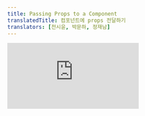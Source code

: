 ```yaml
---
title: Passing Props to a Component
translatedTitle: 컴포넌트에 props 전달하기
translators: [전시윤, 박문하, 정재남]
---
```


<iframe 
  style={{aspectRatio: 1.7778, width: '100%'}} 
  src="https://www.youtube.com/embed/playlist?list=PLjQV3hketAJkh6BEl0n4PDS_2fBd0cS9v&index=11"
  title="YouTube video player" 
  frameborder="0" 
/>

<Intro>

React components use *props* to communicate with each other. Every parent component can pass some information to its child components by giving them props. Props might remind you of HTML attributes, but you can pass any JavaScript value through them, including objects, arrays, and functions.
<Trans>React 컴포넌트는 props를 이용해 서로 통신합니다. 모든 부모 컴포넌트는 props를 줌으로써 몇몇의 정보를 자식 컴포넌트에게 전달할 수 있습니다. props는 HTML 속성(attribute)을 생각나게 할 수도 있지만, 객체, 배열, 함수를 포함한 모든 JavaScript 값을 전달할 수 있습니다.</Trans>

</Intro>

<YouWillLearn>

* How to pass props to a component
* How to read props from a component
* How to specify default values for props
* How to pass some JSX to a component
* How props change over time

<TransBlock>
  - 컴포넌트에 props를 전달하는 방법
  - 컴포넌트에서 props를 읽는 방법
  - props의 기본값을 지정하는 방법
  - 컴포넌트에 JSX를 전달하는 방법
  - 시간에 따라 props가 변하는 방식
</TransBlock>
</YouWillLearn>

## Familiar props<Trans>친숙한 props</Trans> {/*familiar-props*/}

Props are the information that you pass to a JSX tag. For example, `className`, `src`, `alt`, `width`, and `height` are some of the props you can pass to an `<img>`:
<Trans>props는 JSX 태그에 전달하는 정보입니다. 예를 들어, `className`, `src`, `alt`, `width`, `height` 는 `<img>` 태그에 전달할 수 있습니다:</Trans>

<Sandpack>

```js
function Avatar() {
  return (
    <img
      className="avatar"
      src="https://i.imgur.com/1bX5QH6.jpg"
      alt="Lin Lanying"
      width={100}
      height={100}
    />
  );
}

export default function Profile() {
  return (
    <Avatar />
  );
}
```

```css
body { min-height: 120px; }
.avatar { margin: 20px; border-radius: 50%; }
```

</Sandpack>

The props you can pass to an `<img>` tag are predefined (ReactDOM conforms to [the HTML standard](https://www.w3.org/TR/html52/semantics-embedded-content.html#the-img-element)). But you can pass any props to *your own* components, such as `<Avatar>`, to customize them. Here's how!
<Trans>`<img>` 태그에 전달할 수 있는 props는 미리 정의되어 있습니다. (ReactDOM는 [HTML 표준](https://www.w3.org/TR/html52/semantics-embedded-content.html#the-img-element)을 준수합니다.) 자신이 생성한 `<Avatar>`와 같은 어떤 컴포넌트든 props를 전달할 수 있습니다. 방법은 다음과 같습니다.</Trans>

## Passing props to a component<Trans>컴포넌트에 props 전달하기</Trans> {/*passing-props-to-a-component*/}

In this code, the `Profile` component isn't passing any props to its child component, `Avatar`:
<Trans>아래 코드에서 `Profile` 컴포넌트는 자식 컴포넌트인 `Avatar`에 어떠한 props도 전달하지 않습니다:</Trans>

```js
export default function Profile() {
  return (
    <Avatar />
  );
}
```

You can give `Avatar` some props in two steps.
<Trans>다음 두 단계에 걸쳐 `Avatar`에 props를 전달할 수 있습니다.</Trans>

### Step 1: Pass props to the child component<Trans>자식 컴포넌트에 props 전달하기</Trans> {/*step-1-pass-props-to-the-child-component*/}

First, pass some props to `Avatar`. For example, let's pass two props: `person` (an object), and `size` (a number):
<Trans>먼저, `Avatar` 에 몇몇 props를 전달합니다. 예를 들어 `person` (객체)와 `size` (숫자)를 전달해 보겠습니다:</Trans>

```js
export default function Profile() {
  return (
    <Avatar
      person={{ name: 'Lin Lanying', imageId: '1bX5QH6' }}
      size={100}
    />
  );
}
```

<Note>

If double curly braces after `person=` confuse you, recall [they're merely an object](/learn/javascript-in-jsx-with-curly-braces#using-double-curlies-css-and-other-objects-in-jsx) inside the JSX curlies.
<Trans>만약 `person=` 뒤에 있는 이중 괄호가 혼란스럽다면, [JSX 중괄호 안의 객체](/learn/javascript-in-jsx-with-curly-braces#using-double-curlies-css-and-other-objects-in-jsx)라고 기억하시면 됩니다.</Trans>

</Note>

Now you can read these props inside the `Avatar` component.
<Trans>이제 `Avatar` 컴포넌트 내 props를 읽을 수 있습니다.</Trans>

### Step 2: Read props inside the child component<Trans>자식 컴포넌트 내부에서 props 읽기</Trans> {/*step-2-read-props-inside-the-child-component*/}

You can read these props by listing their names `person, size` separated by the commas inside `({` and `})` directly after `function Avatar`. This lets you use them inside the `Avatar` code, like you would with a variable.
<Trans>이러한 props들은 `function Avatar` 바로 뒤에 있는 `({`와 `})` 안에 그들의 이름인 `person, size` 등을 쉼표로 구분함으로써 읽을 수 있습니다. 이렇게 하면 `Avatar` 코드 내에서 변수를 사용하는 것처럼 사용할 수 있습니다.</Trans>

```js
function Avatar({ person, size }) {
  // person and size are available here
}
```

Add some logic to `Avatar` that uses the `person` and `size` props for rendering, and you're done.
<Trans>`Avatar`에 렌더링을 위해 `person` 과 `size` props를 사용하는 로직을 추가하면 끝입니다.</Trans>

Now you can configure `Avatar` to render in many different ways with different props. Try tweaking the values!
<Trans>이제 `Avatar`를 다른 props를 이용해 다양한 방식으로 렌더링하도록 구성할 수 있습니다. 값을 조정해보세요!</Trans>

<Sandpack>

```js App.js
import { getImageUrl } from './utils.js';

function Avatar({ person, size }) {
  return (
    <img
      className="avatar"
      src={getImageUrl(person)}
      alt={person.name}
      width={size}
      height={size}
    />
  );
}

export default function Profile() {
  return (
    <div>
      <Avatar
        size={100}
        person={{ 
          name: 'Katsuko Saruhashi', 
          imageId: 'YfeOqp2'
        }}
      />
      <Avatar
        size={80}
        person={{
          name: 'Aklilu Lemma', 
          imageId: 'OKS67lh'
        }}
      />
      <Avatar
        size={50}
        person={{ 
          name: 'Lin Lanying',
          imageId: '1bX5QH6'
        }}
      />
    </div>
  );
}
```

```js utils.js
export function getImageUrl(person, size = 's') {
  return (
    'https://i.imgur.com/' +
    person.imageId +
    size +
    '.jpg'
  );
}
```

```css
body { min-height: 120px; }
.avatar { margin: 10px; border-radius: 50%; }
```

</Sandpack>

Props let you think about parent and child components independently. For example, you can change the `person` or the `size` props inside `Profile` without having to think about how `Avatar` uses them. Similarly, you can change how the `Avatar` uses these props, without looking at the `Profile`.
<Trans>props를 사용하면 부모 컴포넌트와 자식 컴포넌트를 독립적으로 생각할 수 있습니다. 예를 들어, `Avatar` 가 props들을 어떻게 사용하는지 생각할 필요없이  `Profile`의 `person` 또는 `size` props를 수정할 수 있습니다. 마찬가지로 `Profile`을 보지 않고도 `Avatar`가 props를 사용하는 방식을 바꿀 수 있습니다.</Trans>

You can think of props like "knobs" that you can adjust. They serve the same role as arguments serve for functions—in fact, props _are_ the only argument to your component! React component functions accept a single argument, a `props` object:
<Trans>props는 조절할 수 있는 "손잡이(볼륨 다이얼같은 느낌적 느낌)"라고 생각하면 됩니다. props는 함수의 인수와 동일한 역할을 합니다. 사실 props는 컴포넌트에 대한 유일한 인자입니다! React 컴포넌트 함수는 하나의 인자, 즉 `props` 객체를 받습니다:</Trans>

```js
function Avatar(props) {
  let person = props.person;
  let size = props.size;
  // ...
}
```

Usually you don't need the whole `props` object itself, so you destructure it into individual props.
<Trans>보통은 전체 props 자체를 필요로 하지는 않기에, 개별 props로 구조분해 합니다.</Trans>

<Pitfall>

**Don't miss the pair of `{` and `}` curlies** inside of `(` and `)` when declaring props:
<Trans>props를 선언할 때 `(` 및 `)` 안에  **`{` 및 `}` 쌍을 놓치지 마세요**:</Trans>

```js
function Avatar({ person, size }) {
  // ...
}
```

This syntax is called ["destructuring"](https://developer.mozilla.org/docs/Web/JavaScript/Reference/Operators/Destructuring_assignment#Unpacking_fields_from_objects_passed_as_a_function_parameter) and is equivalent to reading properties from a function parameter:
<Trans>이 구문을 [“구조 분해 할당”](https://developer.mozilla.org/ko/docs/Web/JavaScript/Reference/Operators/Destructuring_assignment#Unpacking_fields_from_objects_passed_as_a_function_parameter)이라고 부르며 함수 매개 변수의 속성과 동등합니다.</Trans>

```js
function Avatar(props) {
  let person = props.person;
  let size = props.size;
  // ...
}
```

</Pitfall>

## Specifying a default value for a prop<Trans>prop의 기본값 지정하기</Trans> {/*specifying-a-default-value-for-a-prop*/}

If you want to give a prop a default value to fall back on when no value is specified, you can do it with the destructuring by putting `=` and the default value right after the parameter:
<Trans>값이 지정되지 않았을 때, prop에 기본값을 주길 원한다면, 변수 바로 뒤에 `=` 과 함께 기본값을 넣어 구조 분해 할당을 해줄 수 있습니다.</Trans>

```js
function Avatar({ person, size = 100 }) {
  // ...
}
```

Now, if `<Avatar person={...} />` is rendered with no `size` prop, the `size` will be set to `100`.
<Trans>이제, `<Avatar person={...} />`가 `size` prop이 없이 렌더링된다면, `size`는 `100`으로 설정됩니다. </Trans>

The default value is only used if the `size` prop is missing or if you pass `size={undefined}`. But if you pass `size={null}` or `size={0}`, the default value will **not** be used.
<Trans>이 [기본값](https://developer.mozilla.org/ko/docs/Web/JavaScript/Reference/Functions/Default_parameters)은 size prop이 없거나 `size={undefined}` 로 전달될 때 사용됩니다. 그러나 만약 `size={null}`  또는 `size={0}`으로 전달된다면, 기본값은 사용되지 **않습니다**.</Trans>

## Forwarding props with the JSX spread syntax<Trans>JSX 전개 구문으로 props 전달하기</Trans> {/*forwarding-props-with-the-jsx-spread-syntax*/}

Sometimes, passing props gets very repetitive:
<Trans>때때로 전달되는 props들은 반복적입니다:</Trans>

```js
function Profile({ person, size, isSepia, thickBorder }) {
  return (
    <div className="card">
      <Avatar
        person={person}
        size={size}
        isSepia={isSepia}
        thickBorder={thickBorder}
      />
    </div>
  );
}
```

There's nothing wrong with repetitive code—it can be more legible. But at times you may value conciseness. Some components forward all of their props to their children, like how this `Profile` does with `Avatar`. Because they don't use any of their props directly, it can make sense to use a more concise "spread" syntax:
<Trans>반복적인 코드는 가독성을 높일 수 있다는 점에서 잘못된 것은 아닙니다. 하지만 때로는 간결함이 중요할 때도 있습니다. `Profile` 컴포넌트가 `Avatar` 컴포넌트에게 그런 것처럼, 일부 컴포넌트는 그들의 모든 props를 자식 컴포넌트에 전달합니다. 이 경우 Profile 컴포넌트는 props를 직접적으로 사용하지 않기 때문에, 보다 간결한 [“전개(spread)”](https://developer.mozilla.org/ko/docs/Web/JavaScript/Reference/Operators/Spread_syntax) 구문을 사용하는 것이 합리적일 수 있습니다:</Trans>

```js
function Profile(props) {
  return (
    <div className="card">
      <Avatar {...props} />
    </div>
  );
}
```

This forwards all of `Profile`'s props to the `Avatar` without listing each of their names.
<Trans>이렇게 하면 `Profile`의 모든 props를 각각의 이름을 나열하지 않고 `Avatar`로 전달합니다.</Trans>

**Use spread syntax with restraint.** If you're using it in every other component, something is wrong. Often, it indicates that you should split your components and pass children as JSX. More on that next!
<Trans>**전개 구문은 제한적으로 사용하세요**. 다른 모든 컴포넌트에 이 구문을 사용한다면 문제가 있는 것입니다. 이는 종종 컴포넌트들을 분할하여 자식을 JSX로 전달해야 함을 나타냅니다. 더 자세히 알아봅시다!</Trans>

## Passing JSX as children<Trans>자식을 JSX로 전달하기</Trans> {/*passing-jsx-as-children*/}

It is common to nest built-in browser tags:
<Trans>내장된 브라우저 태그는 중첩하는 것이 일반적입니다:</Trans>

```js
<div>
  <img />
</div>
```

Sometimes you'll want to nest your own components the same way:
<Trans>때로는 만든 컴포넌트들끼리 중첩하고 싶을 수도 있습니다:</Trans>

```js
<Card>
  <Avatar />
</Card>
```

When you nest content inside a JSX tag, the parent component will receive that content in a prop called `children`. For example, the `Card` component below will receive a `children` prop set to `<Avatar />` and render it in a wrapper div:
<Trans>JSX 태그 내에 콘텐츠를 중첩하면, 부모 컴포넌트는 해당 컨텐츠를 `children`이라는 prop으로 받을 것입니다. 예를 들어, 아래의 `Card` 컴포넌트는 `<Avatar />` 로 설정된 `children` prop을 받아 이를 감싸는 div에 렌더링할 것입니다:</Trans>

<Sandpack>

```js App.js
import Avatar from './Avatar.js';

function Card({ children }) {
  return (
    <div className="card">
      {children}
    </div>
  );
}

export default function Profile() {
  return (
    <Card>
      <Avatar
        size={100}
        person={{ 
          name: 'Katsuko Saruhashi',
          imageId: 'YfeOqp2'
        }}
      />
    </Card>
  );
}
```

```js Avatar.js
import { getImageUrl } from './utils.js';

export default function Avatar({ person, size }) {
  return (
    <img
      className="avatar"
      src={getImageUrl(person)}
      alt={person.name}
      width={size}
      height={size}
    />
  );
}
```

```js utils.js
export function getImageUrl(person, size = 's') {
  return (
    'https://i.imgur.com/' +
    person.imageId +
    size +
    '.jpg'
  );
}
```

```css
.card {
  width: fit-content;
  margin: 5px;
  padding: 5px;
  font-size: 20px;
  text-align: center;
  border: 1px solid #aaa;
  border-radius: 20px;
  background: #fff;
}
.avatar {
  margin: 20px;
  border-radius: 50%;
}
```

</Sandpack>

Try replacing the `<Avatar>` inside `<Card>` with some text to see how the `Card` component can wrap any nested content. It doesn't need to "know" what's being rendered inside of it. You will see this flexible pattern in many places.
<Trans>`<Card>` 내부의 `<Avatar>`를 텍스트로 바꾸어 `<Card>` 컴포넌트가 중첩된 콘텐츠를 어떻게 감싸는지 확인해 보세요. `<Card>`는 children 내부에서 무엇이 렌더링되는지 “알아야 할” 필요가 없습니다. 이 유연한 패턴은 많은 곳에서 볼 수 있습니다.</Trans>

You can think of a component with a `children` prop as having a "hole" that can be "filled in" by its parent components with arbitrary JSX. You will often use the `children` prop for visual wrappers: panels, grids, etc.
<Trans>`children` prop을 가지고 있는 컴포넌트는 부모 컴포넌트가 임의의 JSX로 “채울” 수 있는 “구멍”을 가진 것이라고 생각할 수 있습니다. 패널, 그리드 등의 시각적 래퍼에 종종 `children` prop를 사용합니다.</Trans>

<Illustration src="/images/docs/illustrations/i_children-prop.png" alt='A puzzle-like Card tile with a slot for "children" pieces like text and Avatar' />

## How props change over time<Trans>시간에 따라 props가 변하는 방식</Trans> {/*how-props-change-over-time*/}

The `Clock` component below receives two props from its parent component: `color` and `time`. (The parent component's code is omitted because it uses [state](/learn/state-a-components-memory), which we won't dive into just yet.)
<Trans>아래의 `Clock` 컴포넌트는 부모 컴포넌트로부터 `color`와 `time`이라는 두 가지 props를 받습니다. (부모 컴포넌트의 코드는 아직 자세히 다루지 않을 [state](/learn/state-a-components-memory)를 사용하기 때문에 생략합니다).</Trans>

Try changing the color in the select box below:
<Trans>아래 select box의 색상을 바꿔보세요:</Trans>

<Sandpack>

```js Clock.js active
export default function Clock({ color, time }) {
  return (
    <h1 style={{ color: color }}>
      {time}
    </h1>
  );
}
```

```js App.js hidden
import { useState, useEffect } from 'react';
import Clock from './Clock.js';

function useTime() {
  const [time, setTime] = useState(() => new Date());
  useEffect(() => {
    const id = setInterval(() => {
      setTime(new Date());
    }, 1000);
    return () => clearInterval(id);
  }, []);
  return time;
}

export default function App() {
  const time = useTime();
  const [color, setColor] = useState('lightcoral');
  return (
    <div>
      <p>
        Pick a color:{' '}
        <select value={color} onChange={e => setColor(e.target.value)}>
          <option value="lightcoral">lightcoral</option>
          <option value="midnightblue">midnightblue</option>
          <option value="rebeccapurple">rebeccapurple</option>
        </select>
      </p>
      <Clock color={color} time={time.toLocaleTimeString()} />
    </div>
  );
}
```

</Sandpack>

This example illustrates that **a component may receive different props over time.** Props are not always static! Here, the `time` prop changes every second, and the `color` prop changes when you select another color. Props reflect a component's data at any point in time, rather than only in the beginning.
<Trans>이 예시는 **컴포넌트가 시간에 따라 다른 props를 받을 수 있음을 보여줍니다.** Props는 항상 고정되어 있지 않습니다! 여기서 `time` prop은 매초마다 변경되고, `color` prop은 다른 색상을 선택하면 변경됩니다. Props는 컴포넌트의 데이터를 처음에만 반영하는 것이 아니라 모든 시점에 반영합니다.</Trans>

However, props are [immutable](https://en.wikipedia.org/wiki/Immutable_object)—a term from computer science meaning "unchangeable". When a component needs to change its props (for example, in response to a user interaction or new data), it will have to "ask" its parent component to pass it _different props_—a new object! Its old props will then be cast aside, and eventually the JavaScript engine will reclaim the memory taken by them.
<Trans>그러나 props는 [불변](https://en.wikipedia.org/wiki/Immutable_object)으로, 컴퓨터 과학에서 "변경할 수 없다"는 뜻의 용어입니다. 컴포넌트가 props를 변경해야 하는 경우(예: 사용자의 상호작용이나 새로운 데이터에 대한 응답으로), 부모 컴포넌트에 *다른 props*, 즉 새로운 객체를 전달하도록 "요청"해야 합니다! 그러면 이전의 props는 버려지고(참조를 끊는다), 결국 JavaScript 엔진은 기존 props가 차지했던 메모리를 회수(가비지 컬렉팅. GC)하게 됩니다.</Trans>

**Don't try to "change props".** When you need to respond to the user input (like changing the selected color), you will need to "set state", which you can learn about in [State: A Component's Memory.](/learn/state-a-components-memory)
<Trans>**“props 변경”을 시도하지 마세요.** 선택한 색을 변경하는 등 사용자 입력에 반응해야 하는 경우에는 [State: 컴포넌트의 메모리](/learn/state-a-components-memory)에서 배울 “set state”가 필요할 것입니다.</Trans>

<Recap>

* To pass props, add them to the JSX, just like you would with HTML attributes.
* To read props, use the `function Avatar({ person, size })` destructuring syntax.
* You can specify a default value like `size = 100`, which is used for missing and `undefined` props.
* You can forward all props with `<Avatar {...props} />` JSX spread syntax, but don't overuse it!
* Nested JSX like `<Card><Avatar /></Card>` will appear as `Card` component's `children` prop.
* Props are read-only snapshots in time: every render receives a new version of props.
* You can't change props. When you need interactivity, you'll need to set state.

<TransBlock>
  - Props를 전달하려면 HTML 속성 사용할 때와 마찬가지로 JSX에 props를 추가합니다.
  - Props를 읽으려면 `function Avatar({ person, size })` 구조 분해 구문을 사용합니다.
  - `size = 100` 과 같은 기본값을 지정할 수 있으며, 이는 누락되거나 `undefined` 인 props에 사용됩니다.
  - 모든 props를 `<Avatar {...props} />` JSX 전개 구문을 사용할 수 있지만, 과도하게 사용하지 마세요.
  - `<Card><Avatar /></Card>`와 같이 중첩된 JSX는 `Card`컴포넌트의 자식 컴포넌트로 표시됩니다.
  - Props는 읽기 전용 스냅샷으로, 렌더링할 때마다 새로운 버전의 props를 받습니다.
  - Props는 변경할 수 없습니다. 상호작용이 필요한 경우 state를 설정해야 합니다.
</TransBlock>

</Recap>

<Challenges>

#### Extract a component<Trans>컴포넌트 추출하기</Trans> {/*extract-a-component*/}

This `Gallery` component contains some very similar markup for two profiles. Extract a `Profile` component out of it to reduce the duplication. You'll need to choose what props to pass to it.
<Trans>이  `Gallery` 컴포넌트에는 두가지 프로필에 대한 몇가지 비슷한 마크업이 포함되어 있습니다. 중복을 줄이기 위해 `Profile` 컴포넌트를 추출해 보세요. 어떤 props를 전달할지 골라야 할 수 있습니다.</Trans>

<Sandpack>

```js App.js
import { getImageUrl } from './utils.js';

export default function Gallery() {
  return (
    <div>
      <h1>Notable Scientists</h1>
      <section className="profile">
        <h2>Maria Skłodowska-Curie</h2>
        <img
          className="avatar"
          src={getImageUrl('szV5sdG')}
          alt="Maria Skłodowska-Curie"
          width={70}
          height={70}
        />
        <ul>
          <li>
            <b>Profession: </b> 
            physicist and chemist
          </li>
          <li>
            <b>Awards: 4 </b> 
            (Nobel Prize in Physics, Nobel Prize in Chemistry, Davy Medal, Matteucci Medal)
          </li>
          <li>
            <b>Discovered: </b>
            polonium (element)
          </li>
        </ul>
      </section>
      <section className="profile">
        <h2>Katsuko Saruhashi</h2>
        <img
          className="avatar"
          src={getImageUrl('YfeOqp2')}
          alt="Katsuko Saruhashi"
          width={70}
          height={70}
        />
        <ul>
          <li>
            <b>Profession: </b> 
            geochemist
          </li>
          <li>
            <b>Awards: 2 </b> 
            (Miyake Prize for geochemistry, Tanaka Prize)
          </li>
          <li>
            <b>Discovered: </b>
            a method for measuring carbon dioxide in seawater
          </li>
        </ul>
      </section>
    </div>
  );
}
```

```js utils.js
export function getImageUrl(imageId, size = 's') {
  return (
    'https://i.imgur.com/' +
    imageId +
    size +
    '.jpg'
  );
}
```

```css
.avatar { margin: 5px; border-radius: 50%; min-height: 70px; }
.profile {
  border: 1px solid #aaa;
  border-radius: 6px;
  margin-top: 20px;
  padding: 10px;
}
h1, h2 { margin: 5px; }
h1 { margin-bottom: 10px; }
ul { padding: 0px 10px 0px 20px; }
li { margin: 5px; }
```

</Sandpack>

<Hint>

Start by extracting the markup for one of the scientists. Then find the pieces that don't match it in the second example, and make them configurable by props.
<Trans>과학자 중 한 명에 대한 마크업을 추출하는 것으로 시작하세요. 그런 다음 두 번째 예제에서 일치하지 않는 부분을 찾아 props로 구성할 수 있게 만듭니다.</Trans>

</Hint>

<Solution>

In this solution, the `Profile` component accepts multiple props: `imageId` (a string), `name` (a string), `profession` (a string), `awards` (an array of strings), `discovery` (a string), and `imageSize` (a number).
<Trans>이 솔루션에서 `Profile` 컴포넌트는 `imageId` (문자열), `name` (문자열), `profession` (문자열), `awards` (문자열 배열), `discovery` (문자열), `imageSize` (숫자) 등 여러 props를 허용합니다.</Trans>

Note that the `imageSize` prop has a default value, which is why we don't pass it to the component.
<Trans>`imageSize` prop에는 기본값이 있으므로, 컴포넌트에 전달하지 않았습니다.</Trans>

<Sandpack>

```js App.js
import { getImageUrl } from './utils.js';

function Profile({
  imageId,
  name,
  profession,
  awards,
  discovery,
  imageSize = 70
}) {
  return (
    <section className="profile">
      <h2>{name}</h2>
      <img
        className="avatar"
        src={getImageUrl(imageId)}
        alt={name}
        width={imageSize}
        height={imageSize}
      />
      <ul>
        <li><b>Profession:</b> {profession}</li>
        <li>
          <b>Awards: {awards.length} </b>
          ({awards.join(', ')})
        </li>
        <li>
          <b>Discovered: </b>
          {discovery}
        </li>
      </ul>
    </section>
  );
}

export default function Gallery() {
  return (
    <div>
      <h1>Notable Scientists</h1>
      <Profile
        imageId="szV5sdG"
        name="Maria Skłodowska-Curie"
        profession="physicist and chemist"
        discovery="polonium (chemical element)"
        awards={[
          'Nobel Prize in Physics',
          'Nobel Prize in Chemistry',
          'Davy Medal',
          'Matteucci Medal'
        ]}
      />
      <Profile
        imageId='YfeOqp2'
        name='Katsuko Saruhashi'
        profession='geochemist'
        discovery="a method for measuring carbon dioxide in seawater"
        awards={[
          'Miyake Prize for geochemistry',
          'Tanaka Prize'
        ]}
      />
    </div>
  );
}
```

```js utils.js
export function getImageUrl(imageId, size = 's') {
  return (
    'https://i.imgur.com/' +
    imageId +
    size +
    '.jpg'
  );
}
```

```css
.avatar { margin: 5px; border-radius: 50%; min-height: 70px; }
.profile {
  border: 1px solid #aaa;
  border-radius: 6px;
  margin-top: 20px;
  padding: 10px;
}
h1, h2 { margin: 5px; }
h1 { margin-bottom: 10px; }
ul { padding: 0px 10px 0px 20px; }
li { margin: 5px; }
```

</Sandpack>

Note how you don't need a separate `awardCount` prop if `awards` is an array. Then you can use `awards.length` to count the number of awards. Remember that props can take any values, and that includes arrays too!
<Trans>`awards`가 배열인 경우 별도의 `awardCount` prop이 필요하지 않다는 점에 유의하세요. `awards.length`를 사용하여 awards 개수를 파악할 수 있습니다. props에는 어떤 값도 사용할 수 있으며, 배열도 포함된다는 점을 기억하세요!</Trans>

Another solution, which is more similar to the earlier examples on this page, is to group all information about a person in a single object, and pass that object as one prop:
<Trans>이 페이지의 앞선 예제와 더 유사한 또 다른 해결책은, 사람에 대한 모든 정보를 하나의 객체로 그룹화하고, 해당 객체를 하나의 prop으로 전달하는 것입니다:</Trans>
<Sandpack>

```js App.js
import { getImageUrl } from './utils.js';

function Profile({ person, imageSize = 70 }) {
  const imageSrc = getImageUrl(person)

  return (
    <section className="profile">
      <h2>{person.name}</h2>
      <img
        className="avatar"
        src={imageSrc}
        alt={person.name}
        width={imageSize}
        height={imageSize}
      />
      <ul>
        <li>
          <b>Profession:</b> {person.profession}
        </li>
        <li>
          <b>Awards: {person.awards.length} </b>
          ({person.awards.join(', ')})
        </li>
        <li>
          <b>Discovered: </b>
          {person.discovery}
        </li>
      </ul>
    </section>
  )
}

export default function Gallery() {
  return (
    <div>
      <h1>Notable Scientists</h1>
      <Profile person={{
        imageId: 'szV5sdG',
        name: 'Maria Skłodowska-Curie',
        profession: 'physicist and chemist',
        discovery: 'polonium (chemical element)',
        awards: [
          'Nobel Prize in Physics',
          'Nobel Prize in Chemistry',
          'Davy Medal',
          'Matteucci Medal'
        ],
      }} />
      <Profile person={{
        imageId: 'YfeOqp2',
        name: 'Katsuko Saruhashi',
        profession: 'geochemist',
        discovery: 'a method for measuring carbon dioxide in seawater',
        awards: [
          'Miyake Prize for geochemistry',
          'Tanaka Prize'
        ],
      }} />
    </div>
  );
}
```

```js utils.js
export function getImageUrl(person, size = 's') {
  return (
    'https://i.imgur.com/' +
    person.imageId +
    size +
    '.jpg'
  );
}
```

```css
.avatar { margin: 5px; border-radius: 50%; min-height: 70px; }
.profile {
  border: 1px solid #aaa;
  border-radius: 6px;
  margin-top: 20px;
  padding: 10px;
}
h1, h2 { margin: 5px; }
h1 { margin-bottom: 10px; }
ul { padding: 0px 10px 0px 20px; }
li { margin: 5px; }
```

</Sandpack>

Although the syntax looks slightly different because you're describing properties of a JavaScript object rather than a collection of JSX attributes, these examples are mostly equivalent, and you can pick either approach.
<Trans>JSX 속성 컬렉션이 아닌 JavaScript 객체의 속성으로 구성되어 있어서 구문이 약간 달라 보이지만, 이 예제는 대부분 동일하며, 두 가지 접근 방식 중 어느 쪽을 선택해도 괜찮습니다.</Trans>
</Solution>

#### Adjust the image size based on a prop<Trans>prop에 따라 이미지 크기 조정하기</Trans> {/*adjust-the-image-size-based-on-a-prop*/}

In this example, `Avatar` receives a numeric `size` prop which determines the `<img>` width and height. The `size` prop is set to `40` in this example. However, if you open the image in a new tab, you'll notice that the image itself is larger (`160` pixels). The real image size is determined by which thumbnail size you're requesting.
<Trans>이번 예제에서는 `Avatar` 가 `<img>`의 넓이와 높이를 결정하는 숫자 `size` prop를 받습니다. `size` prop은 `40`으로 설정되어 있습니다. 그러나 새 탭에서 이미지를 열면, 이미지가 `160픽셀`로 커져 있을 것입니다. 실제 이미지 크기는 요청하는 썸네일 크기에 따라 결정됩니다.</Trans>

Change the `Avatar` component to request the closest image size based on the `size` prop. Specifically, if the `size` is less than `90`, pass `'s'` ("small") rather than `'b'` ("big") to the `getImageUrl` function. Verify that your changes work by rendering avatars with different values of the `size` prop and opening images in a new tab.
<Trans>`size` prop에 따라 가장 가까운 이미지 크기를 요청하도록 `Avatar` 컴포넌트를 변경하세요. 특히 `size` 가 `90`보다 작으면 `'s'`(”작은”)을, 아니면 `'b'`(”큰”)을 `getImageUrl` 함수에 전달하세요. `size` prop를 다른 값들을 전달해보고, 아바타를 렌더링 하는지, 새 탭에서 이미지를 열어 변경사항이 제대로 반영되는지 확인해보세요.</Trans>

<Sandpack>

```js App.js
import { getImageUrl } from './utils.js';

function Avatar({ person, size }) {
  return (
    <img
      className="avatar"
      src={getImageUrl(person, 'b')}
      alt={person.name}
      width={size}
      height={size}
    />
  );
}

export default function Profile() {
  return (
    <Avatar
      size={40}
      person={{ 
        name: 'Gregorio Y. Zara', 
        imageId: '7vQD0fP'
      }}
    />
  );
}
```

```js utils.js
export function getImageUrl(person, size) {
  return (
    'https://i.imgur.com/' +
    person.imageId +
    size +
    '.jpg'
  );
}
```

```css
.avatar { margin: 20px; border-radius: 50%; }
```

</Sandpack>

<Solution>

Here is how you could go about it:
<Trans>방법은 다음과 같습니다:</Trans>

<Sandpack>

```js App.js
import { getImageUrl } from './utils.js';

function Avatar({ person, size }) {
  let thumbnailSize = 's';
  if (size > 90) {
    thumbnailSize = 'b';
  }
  return (
    <img
      className="avatar"
      src={getImageUrl(person, thumbnailSize)}
      alt={person.name}
      width={size}
      height={size}
    />
  );
}

export default function Profile() {
  return (
    <>
      <Avatar
        size={40}
        person={{ 
          name: 'Gregorio Y. Zara', 
          imageId: '7vQD0fP'
        }}
      />
      <Avatar
        size={120}
        person={{ 
          name: 'Gregorio Y. Zara', 
          imageId: '7vQD0fP'
        }}
      />
    </>
  );
}
```

```js utils.js
export function getImageUrl(person, size) {
  return (
    'https://i.imgur.com/' +
    person.imageId +
    size +
    '.jpg'
  );
}
```

```css
.avatar { margin: 20px; border-radius: 50%; }
```

</Sandpack>

You could also show a sharper image for high DPI screens by taking [`window.devicePixelRatio`](https://developer.mozilla.org/en-US/docs/Web/API/Window/devicePixelRatio) into account:
<Trans>또한 [`window.devicePixelRatio`](https://developer.mozilla.org/en-US/docs/Web/API/Window/devicePixelRatio)를 고려하여 높은 DPI 화면에서 더 선명한 이미지를 표시할 수도 있습니다:</Trans>

<Sandpack>

```js App.js
import { getImageUrl } from './utils.js';

const ratio = window.devicePixelRatio;

function Avatar({ person, size }) {
  let thumbnailSize = 's';
  if (size * ratio > 90) {
    thumbnailSize = 'b';
  }
  return (
    <img
      className="avatar"
      src={getImageUrl(person, thumbnailSize)}
      alt={person.name}
      width={size}
      height={size}
    />
  );
}

export default function Profile() {
  return (
    <>
      <Avatar
        size={40}
        person={{ 
          name: 'Gregorio Y. Zara', 
          imageId: '7vQD0fP'
        }}
      />
      <Avatar
        size={70}
        person={{ 
          name: 'Gregorio Y. Zara', 
          imageId: '7vQD0fP'
        }}
      />
      <Avatar
        size={120}
        person={{ 
          name: 'Gregorio Y. Zara', 
          imageId: '7vQD0fP'
        }}
      />
    </>
  );
}
```

```js utils.js
export function getImageUrl(person, size) {
  return (
    'https://i.imgur.com/' +
    person.imageId +
    size +
    '.jpg'
  );
}
```

```css
.avatar { margin: 20px; border-radius: 50%; }
```

</Sandpack>

Props let you encapsulate logic like this inside the `Avatar` component (and change it later if needed) so that everyone can use the `<Avatar>` component without thinking about how the images are requested and resized.
<Trans>props를 사용하면 `<Avatar>` 컴포넌트 내부에 이와 같은 로직을 캡슐화할 수 있으므로(필요하면 나중에 변경할 수 있습니다), 누구나 이미지가 요청되고 크기가 조정되는 방식에 대해 생각하지 않고 `<Avatar>` 컴포넌트를 사용할 수 있습니다.</Trans>

</Solution>

#### Passing JSX in a `children` prop<Trans>`children` prop에 JSX 전달하기</Trans> {/*passing-jsx-in-a-children-prop*/}

Extract a `Card` component from the markup below, and use the `children` prop to pass different JSX to it:
<Trans>아래 마크업에서 `Card` 컴포넌트를 추출하고, `children` prop을 사용하여 다른 JSX를 전달하세요:</Trans>

<Sandpack>

```js
export default function Profile() {
  return (
    <div>
      <div className="card">
        <div className="card-content">
          <h1>Photo</h1>
          <img
            className="avatar"
            src="https://i.imgur.com/OKS67lhm.jpg"
            alt="Aklilu Lemma"
            width={70}
            height={70}
          />
        </div>
      </div>
      <div className="card">
        <div className="card-content">
          <h1>About</h1>
          <p>Aklilu Lemma was a distinguished Ethiopian scientist who discovered a natural treatment to schistosomiasis.</p>
        </div>
      </div>
    </div>
  );
}
```

```css
.card {
  width: fit-content;
  margin: 20px;
  padding: 20px;
  border: 1px solid #aaa;
  border-radius: 20px;
  background: #fff;
}
.card-content {
  text-align: center;
}
.avatar {
  margin: 10px;
  border-radius: 50%;
}
h1 {
  margin: 5px;
  padding: 0;
  font-size: 24px;
}
```

</Sandpack>

<Hint>

Any JSX you put inside of a component's tag will be passed as the `children` prop to that component.
<Trans>컴포넌트의 태그 안에 넣는 모든 JSX는 해당 컴포넌트에 `children` 프로퍼티로 전달됩니다.</Trans>

</Hint>

<Solution>

This is how you can use the `Card` component in both places:
<Trans>두 곳에서 모두 `Card` 컴포넌트를 사용할 수 있는 방법입니다:</Trans>

<Sandpack>

```js
function Card({ children }) {
  return (
    <div className="card">
      <div className="card-content">
        {children}
      </div>
    </div>
  );
}

export default function Profile() {
  return (
    <div>
      <Card>
        <h1>Photo</h1>
        <img
          className="avatar"
          src="https://i.imgur.com/OKS67lhm.jpg"
          alt="Aklilu Lemma"
          width={100}
          height={100}
        />
      </Card>
      <Card>
        <h1>About</h1>
        <p>Aklilu Lemma was a distinguished Ethiopian scientist who discovered a natural treatment to schistosomiasis.</p>
      </Card>
    </div>
  );
}
```

```css
.card {
  width: fit-content;
  margin: 20px;
  padding: 20px;
  border: 1px solid #aaa;
  border-radius: 20px;
  background: #fff;
}
.card-content {
  text-align: center;
}
.avatar {
  margin: 10px;
  border-radius: 50%;
}
h1 {
  margin: 5px;
  padding: 0;
  font-size: 24px;
}
```

</Sandpack>

You can also make `title` a separate prop if you want every `Card` to always have a title:
<Trans>모든 `Card`에 항상 제목을 붙이고 싶다면 `title`을 별도의 prop으로 만들 수도 있습니다:</Trans>

<Sandpack>

```js
function Card({ children, title }) {
  return (
    <div className="card">
      <div className="card-content">
        <h1>{title}</h1>
        {children}
      </div>
    </div>
  );
}

export default function Profile() {
  return (
    <div>
      <Card title="Photo">
        <img
          className="avatar"
          src="https://i.imgur.com/OKS67lhm.jpg"
          alt="Aklilu Lemma"
          width={100}
          height={100}
        />
      </Card>
      <Card title="About">
        <p>Aklilu Lemma was a distinguished Ethiopian scientist who discovered a natural treatment to schistosomiasis.</p>
      </Card>
    </div>
  );
}
```

```css
.card {
  width: fit-content;
  margin: 20px;
  padding: 20px;
  border: 1px solid #aaa;
  border-radius: 20px;
  background: #fff;
}
.card-content {
  text-align: center;
}
.avatar {
  margin: 10px;
  border-radius: 50%;
}
h1 {
  margin: 5px;
  padding: 0;
  font-size: 24px;
}
```

</Sandpack>

</Solution>

</Challenges>
